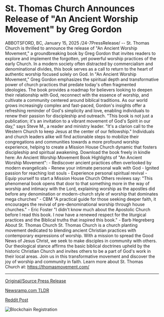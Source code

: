 # St. Thomas Church Announces Release of "An Ancient Worship Movement" by Greg Gordon

ABBOTSFORD, BC, January 15, 2025 /24-7PressRelease/ -- St. Thomas Church is thrilled to announce the release of "An Ancient Worship Movement," a groundbreaking book by Greg Gordon that invites readers to explore and implement the forgotten, yet powerful worship practices of the early Church. In a modern society often distracted by commercialism and denominational divides, this book serves as a call to return to the heart of authentic worship focused solely on God.   In "An Ancient Worship Movement," Greg Gordon emphasizes the spiritual depth and transformative power of church practices that predate today's often fragmented ideologies. The book provides a roadmap for believers looking to deepen their relationship with God, reconnect with the essence of worship, and cultivate a community centered around biblical traditions. As our world grows increasingly complex and fast-paced, Gordon's insights offer a refreshing reminder of God's simplicity and love, enabling individuals to renew their passion for discipleship and outreach.   "This book is not just a publication; it's an invitation to a vibrant movement of God's Spirit in our day," says Steve M., a reader and ministry leader. "It's a clarion call to the Western Church to keep Jesus at the center of our fellowship." Individuals and church leaders alike will find actionable steps to mobilize their congregations and communities towards a more profound worship experience, helping to create a Mission House Church dynamic that fosters discipleship and spiritual awakening. Download the book freely in kindle here: An Ancient Worship Movement Book  Highlights of "An Ancient Worship Movement":   - Rediscover ancient practices often overlooked by modern evangelicals  - Renew your intimate personal walk with God  - Ignited passion for reaching lost souls  - Experience personal spiritual revival  - Equip yourself to start a Mission House Church   Others reviews say:  "This phenomenal book opens that door to that something more in the way of worship and intimacy with the Lord, explaining worship as the apostles did before any denomination or modern-church style of worship that dominates mega churches" - CBM  "A practical guide for those seeking deeper faith, it encourages the revival of pre-denominational worship through house churches." - Eric Foster  "I didn't know much about the Apostolic Church before I read this book. I now have a renewed respect for the liturgical practices and the Biblical truths that inspired this book." - Barb Hegreberg  About St. Thomas Church  St. Thomas Church is a church planting movement dedicated to blending ancient Christian practices with contemporary expressions of worship. With a mission to spread the Good News of Jesus Christ, we seek to make disciples in community with others. Our theological stance affirms the basic biblical doctrines upheld by the historic Christian Church and invites others to be a part of God's work in their local areas. Join us in this transformative movement and discover the joy of worship and community in faith.   Learn more about St. Thomas Church at: https://thomasmovement.com/ 

---

[Original/Source Press Release](https://www.24-7pressrelease.com/press-release/518022/st-thomas-church-announces-release-of-an-ancient-worship-movement-by-greg-gordon)
                    

[Newsramp.com TLDR](https://newsramp.com/curated-news/new-book-an-ancient-worship-movement-calls-believers-to-rediscover-authentic-worship-practices/cb7e5ae57c097e40c9d7c581ff428e86) 

 



[Reddit Post](https://www.reddit.com/r/BookNews/comments/1i1suy9/new_book_an_ancient_worship_movement_calls/) 



![Blockchain Registration](https://cdn.newsramp.app/24-7PressRelease/qrcode/251/15/abletcF7.webp)
